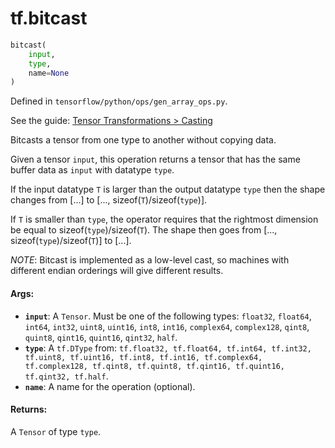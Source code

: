 <div itemscope itemtype="http://developers.google.com/ReferenceObject">
<meta itemprop="name" content="tf.bitcast" />
</div>

# tf.bitcast

``` python
bitcast(
    input,
    type,
    name=None
)
```



Defined in `tensorflow/python/ops/gen_array_ops.py`.

See the guide: [Tensor Transformations > Casting](../../../api_guides/python/array_ops.md#Casting)

Bitcasts a tensor from one type to another without copying data.

Given a tensor `input`, this operation returns a tensor that has the same buffer
data as `input` with datatype `type`.

If the input datatype `T` is larger than the output datatype `type` then the
shape changes from [...] to [..., sizeof(`T`)/sizeof(`type`)].

If `T` is smaller than `type`, the operator requires that the rightmost
dimension be equal to sizeof(`type`)/sizeof(`T`). The shape then goes from
[..., sizeof(`type`)/sizeof(`T`)] to [...].

*NOTE*: Bitcast is implemented as a low-level cast, so machines with different
endian orderings will give different results.

#### Args:

* <b>`input`</b>: A `Tensor`. Must be one of the following types: `float32`, `float64`, `int64`, `int32`, `uint8`, `uint16`, `int8`, `int16`, `complex64`, `complex128`, `qint8`, `quint8`, `qint16`, `quint16`, `qint32`, `half`.
* <b>`type`</b>: A `tf.DType` from: `tf.float32, tf.float64, tf.int64, tf.int32, tf.uint8, tf.uint16, tf.int8, tf.int16, tf.complex64, tf.complex128, tf.qint8, tf.quint8, tf.qint16, tf.quint16, tf.qint32, tf.half`.
* <b>`name`</b>: A name for the operation (optional).


#### Returns:

  A `Tensor` of type `type`.